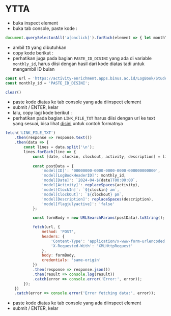 # YTTA
- buka inspect element
- buka tab console, paste kode :
```javascript
document.querySelectorAll('a[onclick]').forEach(element => { let monthText = element.textContent.trim(); let match = element.getAttribute('onclick').match(/tabClick\('([^']+)'\)/); if (match) console.log(`${monthText}: ${match[1]}`); });
```
- ambil `ID` yang dibutuhkan
- copy kode berikut :
- perhatikan juga pada bagian `PASTE_ID_DISINI` yang ada di variable `monthly_id`, harus diisi dengan hasil dari kode diatas tadi untuk mengambil ID bulan
```javascript
const url = 'https://activity-enrichment.apps.binus.ac.id/LogBook/StudentSave';
const monthly_id = 'PASTE_ID_DISINI';

clear()
```
- paste kode diatas ke tab console yang ada diinspect element
- submit / ENTER, kelar
- lalu, copy lagi kode berikut :
- perhatikan pada bagian `LINK_FILE_TXT` harus diisi dengan url ke text yang sesuai, bisa lihat [disini](https://raw.githubusercontent.com/syauqqii/dump-enrichment/main/example.txt) untuk contoh formatnya
```javascript
fetch('LINK_FILE_TXT')
    .then(response => response.text())
    .then(data => {
        const lines = data.split('\n');
        lines.forEach(line => {
            const [date, clockin, clockout, activity, description] = line.split('|');
            
            const postData = {
                'model[ID]': '00000000-0000-0000-0000-000000000000',
                'model[LogBookHeaderID]': monthly_id,
                'model[Date]': `2024-04-${date}T00:00:00`,
                'model[Activity]': replaceSpaces(activity),
                'model[ClockIn]': `${clockin} am`,
                'model[ClockOut]': `${clockout} pm`,
                'model[Description]': replaceSpaces(description),
                'model[flagjulyactive]': 'false'
            };

            const formBody = new URLSearchParams(postData).toString();

            fetch(url, {
                method: 'POST',
                headers: {
                    'Content-Type': 'application/x-www-form-urlencoded; charset=UTF-8',
                    'X-Requested-With': 'XMLHttpRequest'
                },
                body: formBody,
                credentials: 'same-origin'
            })
            .then(response => response.json())
            .then(result => console.log(result))
            .catch(error => console.error('Error:', error));
        });
    })
    .catch(error => console.error('Error fetching data:', error));
```
- paste kode diatas ke tab console yang ada diinspect element
- submit / ENTER, kelar
